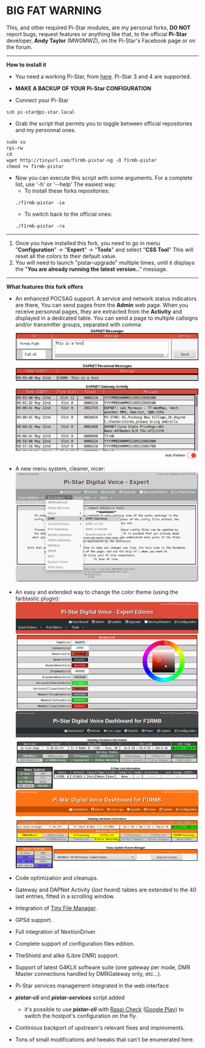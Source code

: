 **BIG FAT WARNING**
===
This, and other required Pi-Star modules, are my personal forks, **DO NOT** report bugs, request features or anything like that, to the official **Pi-Star** developer, **Andy Taylor** (MW0MWZ), on the Pi-Star's Facebook page or on the forum.

***

**How to install it**

* You need a working Pi-Star, from [here](http://www.pistar.uk/downloads/). Pi-Star 3 and 4 are supported.

* **MAKE A BACKUP OF YOUR Pi-Star CONFIGURATION**
* Connect your Pi-Star
```shell
ssh pi-star@pi-star.local
```
* Grab the script that permits you to toggle between official repositories and my personnal ones.
```shell
sudo su
rpi-rw
cd
wget http://tinyurl.com/f1rmb-pistar-ng -O f1rmb-pistar
chmod +x f1rmb-pistar
```
* Now you can execute this script with some arguments. For a complete list, use '-h' or '--help'
The easiest way:
	* To install these forks repositories:
	```shell
	./f1rmb-pistar -ia
	```
	* To switch back to the official ones:
	```shell
	./f1rmb-pistar -ra
	```

***

1. Once you have installed this fork, you need to go in menu "**Configuration**" -> "**Expert**" -> "**Tools**" and select "**CSS Tool**" 
This will reset all the colors to their default value.
2. You will need to launch "pistar-upgrade" multiple times, until it displays the "**You are already running the latest version..**" message.

***

**What features this fork offers**

* An enhanced POCSAG support. A service and network status indicators are there, You can send pages from the **Admin** web page. When you receive personnal pages, they are extracted from the **Activity** and displayed in a dedicated table. You can send a page to multiple callsigns and/or transmitter groups, separated with comma:
![POCSAG](images/Dapnet_Messenger.png  "POCSAG")

* A new menu system, cleaner, nicer:
![Expert Menus](images/Expert_Menus.png  "Expert Menus")

* An easy and extended way to change the color theme (using the farbtastic plugin):
![Farbtastic Color Picker](images/CSS_ColorPicker.png  "Farbtastic Color Picker")
![Gray Colors](images/Color2.png  "Gray Colors")
![Orange Colors](images/Color3.png  "Orange Colors")

* Code optimization and cleanups.

* Gateway and DAPNet Activity (*last heard*) tables are extended to the 40 last entries, fitted in a scrolling window.

* Integration of [Tiny File Manager](https://github.com/prasathmani/tinyfilemanager).

* GPSd support.

* Full integration of NextionDriver.

* Complete support of configuration files edition.

* TheShield and alike (Libre DMR) support.

* Support of latest G4KLX software suite (one gateway per mode, DMR Master connections handled by DMRGateway only, etc...).

* Pi-Star services management integrated in the web interface

* ***pistar-cli*** and ***pistar-services*** script added
   - it's possible to use ***pistar-cli*** with [Raspi Check](https://github.com/eidottermihi/rpicheck) ([Google Play](https://play.google.com/store/apps/details?id=de.eidottermihi.raspicheck&hl=en&gl=US)) to switch the hostpot's configuration on the fly.

* Continious backport of upstream's relevant fixes and improvments.

* Tons of small modifications and tweaks that can't be enumerated here.
